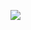 ![](https://user-images.githubusercontent.com/90436378/188830342-22736ddb-44ae-4ae6-916b-254af8d0b581.png)
